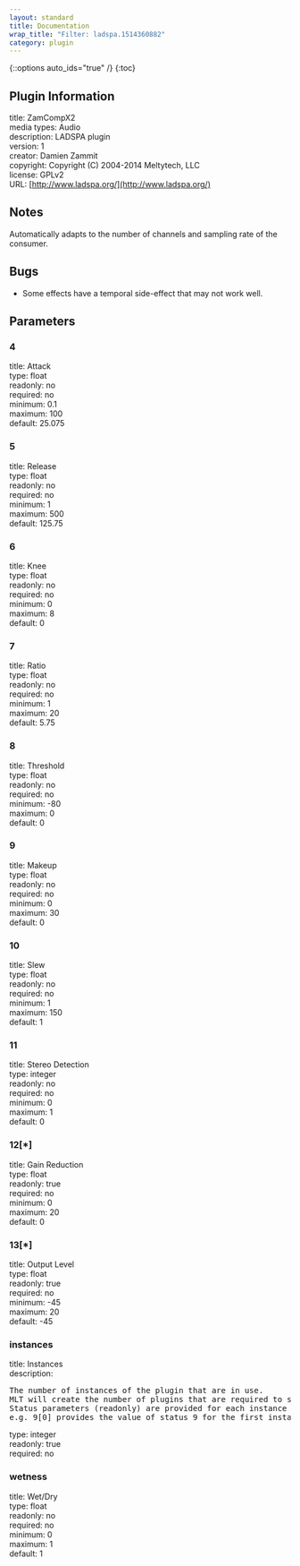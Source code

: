 ```yaml
---
layout: standard
title: Documentation
wrap_title: "Filter: ladspa.1514360882"
category: plugin
---
```

{::options auto_ids="true" /}
{:toc}

## Plugin Information

title: ZamCompX2  
media types:
Audio  
description: LADSPA plugin  
version: 1  
creator: Damien Zammit  
copyright: Copyright (C) 2004-2014 Meltytech, LLC  
license: GPLv2  
URL: [http://www.ladspa.org/](http://www.ladspa.org/)  

## Notes

Automatically adapts to the number of channels and sampling rate of the consumer.
## Bugs

* Some effects have a temporal side-effect that may not work well.

## Parameters

### 4

title: Attack    
type: float  
readonly: no  
required: no  
minimum: 0.1  
maximum: 100  
default: 25.075  

### 5

title: Release    
type: float  
readonly: no  
required: no  
minimum: 1  
maximum: 500  
default: 125.75  

### 6

title: Knee    
type: float  
readonly: no  
required: no  
minimum: 0  
maximum: 8  
default: 0  

### 7

title: Ratio    
type: float  
readonly: no  
required: no  
minimum: 1  
maximum: 20  
default: 5.75  

### 8

title: Threshold    
type: float  
readonly: no  
required: no  
minimum: -80  
maximum: 0  
default: 0  

### 9

title: Makeup    
type: float  
readonly: no  
required: no  
minimum: 0  
maximum: 30  
default: 0  

### 10

title: Slew    
type: float  
readonly: no  
required: no  
minimum: 1  
maximum: 150  
default: 1  

### 11

title: Stereo Detection    
type: integer  
readonly: no  
required: no  
minimum: 0  
maximum: 1  
default: 0  

### 12[*]

title: Gain Reduction    
type: float  
readonly: true  
required: no  
minimum: 0  
maximum: 20  
default: 0  

### 13[*]

title: Output Level    
type: float  
readonly: true  
required: no  
minimum: -45  
maximum: 20  
default: -45  

### instances

title: Instances    
description:
<pre>
The number of instances of the plugin that are in use.
MLT will create the number of plugins that are required to support the number of audio channels.
Status parameters (readonly) are provided for each instance and are accessed by specifying the instance number after the identifier (starting at zero).
e.g. 9[0] provides the value of status 9 for the first instance.
</pre>
type: integer  
readonly: true  
required: no  

### wetness

title: Wet/Dry    
type: float  
readonly: no  
required: no  
minimum: 0  
maximum: 1  
default: 1  

